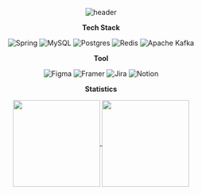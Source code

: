 <div align="center">

![header](https://capsule-render.vercel.app/api?type=waving&color=0:8387FF,100:D485FF&fontColor=FFFFFF&height=250&section=header&text=choye-sudo's%20profile&fontSize=75)

**Tech Stack**

![Spring](https://img.shields.io/badge/spring-%236DB33F.svg?style=for-the-badge&logo=spring&logoColor=white)
![MySQL](https://img.shields.io/badge/mysql-4479A1.svg?style=for-the-badge&logo=mysql&logoColor=white)
![Postgres](https://img.shields.io/badge/postgres-%23316192.svg?style=for-the-badge&logo=postgresql&logoColor=white)
![Redis](https://img.shields.io/badge/redis-%23DD0031.svg?style=for-the-badge&logo=redis&logoColor=white)
![Apache Kafka](https://img.shields.io/badge/Apache%20Kafka-000?style=for-the-badge&logo=apachekafka)


**Tool**

![Figma](https://img.shields.io/badge/figma-%23F24E1E.svg?style=for-the-badge&logo=figma&logoColor=white)
![Framer](https://img.shields.io/badge/Framer-black?style=for-the-badge&logo=framer&logoColor=blue)
![Jira](https://img.shields.io/badge/jira-%230A0FFF.svg?style=for-the-badge&logo=jira&logoColor=white)
![Notion](https://img.shields.io/badge/Notion-%23000000.svg?style=for-the-badge&logo=notion&logoColor=white)


**Statistics**

<a href="https://github-readme-stats.vercel.app/api?username=choye-sudo&show_icons=true&theme=dark">
  <img align="center" src="https://github-readme-stats.vercel.app/api?username=choye-sudo&show_icons=true&theme=dark" style="height: 175px;"/>
</a>
<a href="https://github-readme-stats.vercel.app/api/top-langs/?username=choye-sudo&layout=compact&theme=dark">
  <img align="center" src="https://github-readme-stats.vercel.app/api/top-langs/?username=choye-sudo&layout=compact&theme=dark" style="height: 175px;"/>
</a>


</div>
